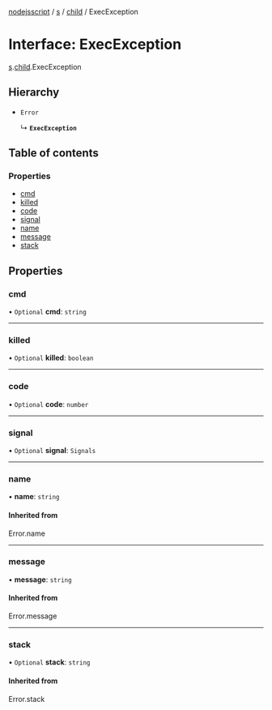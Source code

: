 [nodejsscript](../README.md) / [s](../modules/s.md) / [child](../modules/s.child.md) / ExecException

# Interface: ExecException

[s](../modules/s.md).[child](../modules/s.child.md).ExecException

## Hierarchy

- `Error`

  ↳ **`ExecException`**

## Table of contents

### Properties

- [cmd](s.child.ExecException.md#cmd)
- [killed](s.child.ExecException.md#killed)
- [code](s.child.ExecException.md#code)
- [signal](s.child.ExecException.md#signal)
- [name](s.child.ExecException.md#name)
- [message](s.child.ExecException.md#message)
- [stack](s.child.ExecException.md#stack)

## Properties

### cmd

• `Optional` **cmd**: `string`

___

### killed

• `Optional` **killed**: `boolean`

___

### code

• `Optional` **code**: `number`

___

### signal

• `Optional` **signal**: `Signals`

___

### name

• **name**: `string`

#### Inherited from

Error.name

___

### message

• **message**: `string`

#### Inherited from

Error.message

___

### stack

• `Optional` **stack**: `string`

#### Inherited from

Error.stack
